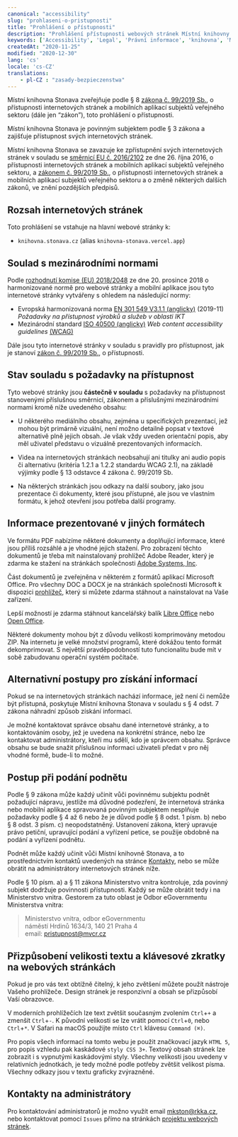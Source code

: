 ```yaml
---
canonical: "accessibility"
slug: "prohlaseni-o-pristupnosti"
title: "Prohlášení o přístupnosti"
description: "Prohlášení přístupnosti webových stránek Místní knihovny Stonava. Konformace ke standardům, vyjímky a jejich zdůvodnění."
keywords: ['Accessibility', 'Legal', 'Právní informace', 'knihovna', 'Místní knihovna Stonava']
createdAt: "2020-11-25"
modified: "2020-12-30"
lang: 'cs'
locale: 'cs-CZ'
translations:
    - pl-CZ : "zasady-bezpieczenstwa"
---
```


Místní knihovna Stonava zveřejňuje podle § 8 [zákona č. 99/2019 Sb.][1],
o přístupnosti internetových stránek a mobilních aplikací subjektů veřejného
sektoru (dále jen “zákon”), toto prohlášení o přístupnosti.

Místní knihovna Stonava je povinným subjektem podle § 3 zákona a zajišťuje
přístupnost svých internetových stránek.

Místní knihovna Stonava se zavazuje ke zpřístupnění svých internetových stránek
v souladu se [směrnicí EU č. 2016/2102][2] ze dne 26. října 2016, o přístupnosti
internetových stránek a mobilních aplikací subjektů veřejného sektoru,
a [zákonem č. 99/2019 Sb.][1], o přístupnosti internetových stránek a mobilních
aplikací subjektů veřejného sektoru a o změně některých dalších zákonů,
ve znění pozdějších předpisů.

## Rozsah internetových stránek

Toto prohlášení se vstahuje na hlavní webové stránky k:

- `knihovna.stonava.cz` (alias `knihovna-stonava.vercel.app`)

## Soulad s mezinárodními normami

Podle [rozhodnutí komise (EU) 2018/2048][3] ze dne 20. prosince 2018 o
harmonizované normě pro webové stránky a mobilní aplikace jsou tyto internetové
stránky vytvářeny s ohledem na následující normy:

- Evropská harmonizovaná norma [EN 301 549 V3.1.1 (anglicky)][4] (2019-11)
*Požadavky na přístupnost výrobků a služeb v oblasti IKT*
- Mezinárodní standard [ISO 40500 (anglicky)][5]
*Web content accessibility guidelines* [(WCAG)][11]

Dále jsou tyto internetové stránky v souladu s pravidly pro přístupnost,
jak je stanoví [zákon č. 99/2019 Sb.][1], o přístupnosti.

## Stav souladu s požadavky na přístupnost

Tyto webové stránky jsou **částečně v souladu** s požadavky na přístupnost
stanovenými příslušnou směrnicí, zákonem a příslušnými mezinárodními normami
kromě níže uvedeného obsahu:

- U některého mediálního obsahu, zejména u specifických prezentací, jež mohou
být primárně vizuální, není možno detailně popsat v textové alternativě plně
jejich obsah. Je však vždy uveden orientační popis, aby měl uživatel představu
o vizuálně prezentovaných informacích.

- Videa na internetových stránkách neobsahují ani titulky ani audio popis či
alternativu (kritéria 1.2.1 a 1.2.2 standardu WCAG 2.1), na základě výjimky
podle § 13 odstavce 4 zákona č. 99/2019 Sb.

- Na některých stránkách jsou odkazy na další soubory, jako jsou prezentace či
dokumenty, které jsou přístupné, ale jsou ve vlastním formátu, k jehož otevření
jsou potřeba další programy.

## Informace prezentované v jiných formátech

Ve formátu PDF nabízíme některé dokumenty a doplňující informace, které jsou
příliš rozsáhlé a je vhodné jejich stažení. Pro zobrazení těchto dokumentů
je třeba mít nainstalovaný prohlížeč Adobe Reader, který je zdarma ke stažení
na stránkách společnosti [Adobe Systems, Inc][6].

Část dokumentů je zveřejněna v některém z formátů aplikací Microsoft Office.
Pro všechny DOC a DOCX je na stránkách společnosti Microsoft k dispozici
[prohlížeč][7], který si můžete zdarma stáhnout a nainstalovat na Vaše zařízení.

Lepší možností je zdarma stáhnout kancelářský balík [Libre Office][8]
nebo [Open Office][9].

Některé dokumenty mohou být z důvodu velikosti komprimovány metodou ZIP.
Na internetu je velké množství programů, které dokážou tento formát
dekomprimovat. S největší pravděpodobností tuto funcionalitu bude mít v sobě
zabudovanu operační systém počítače.

## Alternativní postupy pro získání informací

Pokud se na internetových stránkách nachází informace, jež není či nemůže být
přístupná, poskytuje Místní knihovna Stonava v souladu s § 4 odst. 7 zákona
náhradní způsob získání informací.

Je možné kontaktovat správce obsahu dané internetové stránky, a to kontaktováním
osoby, jež je uvedena na konkrétní stránce, nebo lze kontaktovat administrátory,
kteří mu sdělí, kdo je správcem obsahu. Správce obsahu se bude snažit příslušnou
informaci uživateli předat v pro něj vhodné formě, bude-li to možné.

## Postup při podání podnětu

Podle § 9 zákona může každý učinit vůči povinnému subjektu podnět požadující
nápravu, jestliže má důvodné podezření, že internetová stránka nebo mobilní
aplikace spravovaná povinným subjektem nesplňuje požadavky podle § 4 až 6 nebo
že je důvod podle § 8 odst. 1 písm. b) nebo § 8 odst. 3 písm. c) neopodstatněný.
Ustanovení zákona, který upravuje právo petiční, upravující podání a vyřízení
petice, se použije obdobně na podání a vyřízení podnětu.

Podnět může každý učinit vůči Místní knihovně Stonava, a to prostřednictvím
kontaktů uvedených na stránce [Kontakty](/kontakty), nebo se může obrátit
na administrátory internetových stránek níže.

Podle § 10 písm. a) a § 11 zákona Ministerstvo vnitra kontroluje, zda povinný
subjekt dodržuje povinnosti přístupnosti. Každý se může obrátit tedy i na
Ministerstvo vnitra. Gestorem za tuto oblast je Odbor eGovernmentu
Ministerstva vnitra:

<!-- markdownlint-disable -->
<blockquote>
    <div>Ministerstvo vnitra, odbor eGovernmentu</div>
    <div>náměstí Hrdinů 1634/3, 140 21 Praha 4</div>
    <div>email: <a href="mailto:pristupnost@mvcr.cz">pristupnost@mvcr.cz</a></div>
</blockquote>
<!-- markdownlint-enable -->

## Přizpůsobení velikosti textu a klávesové zkratky na webových stránkách

Pokud je pro vás text obtížně čitelný, k jeho zvětšení můžete použít nástroje
Vašeho prohlížeče. Design stránek je responzivní a obsah se přizpůsobí
Vaší obrazovce.

<!--Velikost textu lze zvětšit klikem na tlačítko A+ na úvodu každého textu. -->

V moderních prohlížečích lze text zvětšit současným zvolením `Ctrl`+`+`
a zmenšít `Ctrl`+`-`. K původní velikosti se lze vrátit pomocí `Ctrl`+`0`,
nebo `Ctrl`+`*`. V Safari na macOS použijte místo `Ctrl` klávesu `Command (⌘)`.

Pro popis všech informací na tomto webu je použit značkovací jazyk `HTML 5`,
pro popis vzhledu pak kaskádové `styly CSS 3+`. Textový obsah stránek lze
zobrazit i s vypnutými kaskádovými styly. Všechny velikosti jsou uvedeny
v relativních jednotkách, je tedy možné podle potřeby zvětšit velikost písma.
Všechny odkazy jsou v textu graficky zvýrazněné.

## Kontakty na administrátory

Pro kontaktování administratorů je možno využít
email [mkston@rkka.cz](mailto:mkston@rkka.cz), nebo kontaktovat pomocí `Issues`
přímo na stránkách [projektu webových stránek][10].

[1]: https://www.zakonyprolidi.cz/cs/2019-99
[2]: https://eur-lex.europa.eu/legal-content/CS/TXT/?uri=CELEX%3A32016L2102
[3]: https://eur-lex.europa.eu/legal-content/CS/TXT/?uri=CELEX:32018D2048&from=ES
[4]: https://www.etsi.org/deliver/etsi_en/301500_301599/301549/03.01.01_60/en_301549v030101p.pdf
[5]: https://www.iso.org/standard/58625.html
[6]: https://get.adobe.com/reader/
[7]: https://support.office.com/cs-cz/article/microsoft-office-word-viewer-b1772025-1ce0-4a66-ade9-154303e2a3ca
[8]: https://cs.libreoffice.org/download/
[9]: http://www.openoffice.org/download/index.html
[10]: https://github.com/michto01/knihovna.stonava.cz
[11]: https://www.w3.org/WAI/standards-guidelines/wcag/
